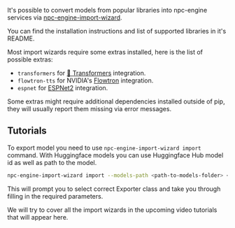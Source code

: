 It's possible to convert models from popular libraries into npc-engine services via [npc-engine-import-wizard](https://github.com/npc-engine/npc-engine-import-wizard).

You can find the installation instructions and list of supported libraries in it's README.

Most import wizards require some extras installed, here is the list of possible extras:

- `transformers` for [🤗 Transformers](https://huggingface.co/docs/transformers/main/en/index) integration.
- `flowtron-tts` for NVIDIA's [Flowtron](https://github.com/NVIDIA/flowtron) integration.
- `espnet` for [ESPNet2](https://espnet.github.io/espnet/espnet2_tutorial.html) integration.

Some extras might require additional dependencies installed outside of pip, they will usually report them missing via error messages.

## Tutorials

To export model you need to use `npc-engine-import-wizard import` command.
With Huggingface models you can use Huggingface Hub model id as well as path to the model.

```bash
npc-engine-import-wizard import --models-path <path-to-models-folder> <model_id or folder>
```

This will prompt you to select correct Exporter class and take you through filling in the required parameters.

We will try to cover all the import wizards in the upcoming video tutorials that will appear here.